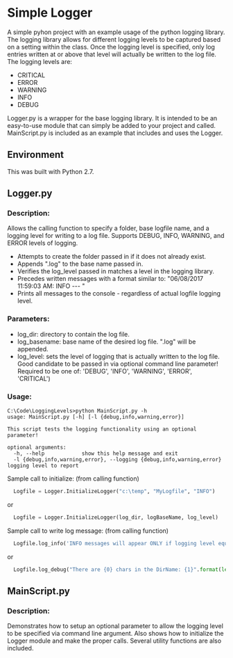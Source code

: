 # Simple Logger

A simple pyhon project with an example usage of the python logging library.  The logging library allows for different logging levels to be captured based on a setting within the class.  Once the logging level is specified, only log entries written at or above that level will actually be written to the log file.  The logging levels are:
* CRITICAL
* ERROR
* WARNING
* INFO
* DEBUG

Logger.py is a wrapper for the base logging library. It is intended to be an easy-to-use module that can simply be added to your project and called.
MainScript.py is included as an example that includes and uses the Logger.

##  Environment
This was built with Python 2.7.


##  Logger.py
###  Description:
Allows the calling function to specify a folder, base logfile name, and a logging level for writing to a log file. Supports DEBUG, INFO, WARNING, and ERROR levels of logging.
* Attempts to create the folder passed in if it does not already exist.
* Appends ".log" to the base name passed in.
* Verifies the log_level passed in matches a level in the logging library.
* Precedes written messages with a format similar to: "06/08/2017 11:59:03 AM: INFO	--- "
* Prints all messages to the console - regardless of actual logfile logging level.

###  Parameters:
* log_dir:          directory to contain the log file.
* log_basename:     base name of the desired log file. ".log" will be appended.
* log_level:        sets the level of logging that is actually written to the log file.
                    Good candidate to be passed in via optional command line parameter!
                    Required to be one of: 'DEBUG', 'INFO', 'WARNING', 'ERROR', 'CRITICAL')

###  Usage:
```shell
C:\Code\LoggingLevels>python MainScript.py -h
usage: MainScript.py [-h] [-l {debug,info,warning,error}]

This script tests the logging functionality using an optional parameter!

optional arguments:
  -h, --help            show this help message and exit
  -l {debug,info,warning,error}, --logging {debug,info,warning,error}    logging level to report
```


  Sample call to initialize:  (from calling function)
```python
  Logfile = Logger.InitializeLogger("c:\temp", "MyLogfile", "INFO")
```
or
```python
  Logfile = Logger.InitializeLogger(log_dir, logBaseName, log_level)
```

Sample call to write log message:  (from calling function)
```python
  Logfile.log_info('INFO messages will appear ONLY if logging level equals INFO!')
```
or
```python
  Logfile.log_debug("There are {0} chars in the DirName: {1}".format(len(log_dir), log_dir))
```

##  MainScript.py
###  Description:
Demonstrates how to setup an optional parameter to allow the logging level to be specified via command line argument. Also shows how to initialize the Logger module and make the proper calls.  Several utility functions are also included.
